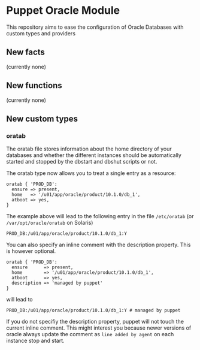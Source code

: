 Puppet Oracle Module
====================

This repository aims to ease the configuration of Oracle
Databases with custom types and providers

New facts
---------
(currently none)

New functions
-------------
(currently none)

New custom types
----------------


### oratab

The oratab file stores information about the home directory of your databases and whether
the different instances should be automatically started and stopped by the dbstart and
dbshut scripts or not.

The oratab type now allows you to treat a single entry as a resource:

    oratab { 'PROD_DB':
      ensure => present,
      home   => '/u01/app/oracle/product/10.1.0/db_1',
      atboot => yes,
    }

The example above will lead to the following entry in the file `/etc/oratab` (or `/var/opt/oracle/oratab` on Solaris)

    PROD_DB:/u01/app/oracle/product/10.1.0/db_1:Y

You can also specify an inline comment with the description property. This is however optional.

    oratab { 'PROD_DB':
      ensure      => present,
      home        => '/u01/app/oracle/product/10.1.0/db_1',
      atboot      => yes,
      description => 'managed by puppet'
    }

will lead to

    PROD_DB:/u01/app/oracle/product/10.1.0/db_1:Y # managed by puppet

If you do not specifiy the description property, puppet will not touch the current inline comment.
This might interest you because newer versions of oracle always update the comment as
`line added by agent` on each instance stop and start.
